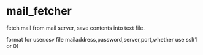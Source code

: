 # mail_fetcher
fetch mail from mail server, save contents into text file.

format for user.csv file
mailaddress,password,server,port,whether use ssl(1 or 0)
